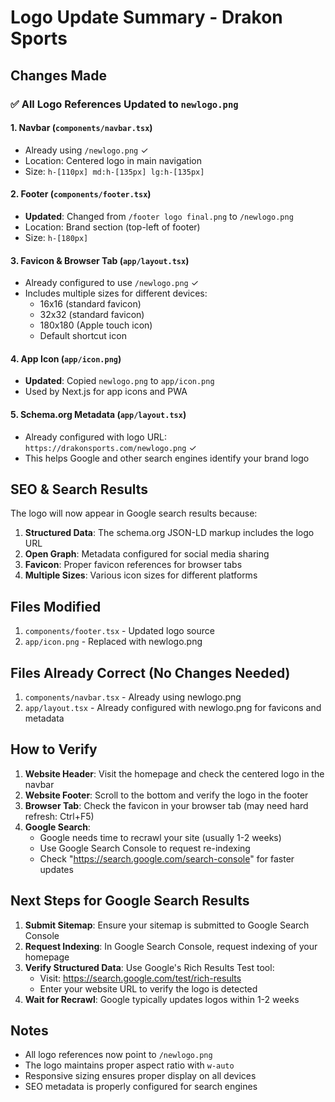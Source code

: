 # Logo Update Summary - Drakon Sports

## Changes Made

### ✅ All Logo References Updated to `newlogo.png`

#### 1. **Navbar** (`components/navbar.tsx`)
- Already using `/newlogo.png` ✓
- Location: Centered logo in main navigation
- Size: `h-[110px] md:h-[135px] lg:h-[135px]`

#### 2. **Footer** (`components/footer.tsx`)
- **Updated**: Changed from `/footer logo final.png` to `/newlogo.png`
- Location: Brand section (top-left of footer)
- Size: `h-[180px]`

#### 3. **Favicon & Browser Tab** (`app/layout.tsx`)
- Already configured to use `/newlogo.png` ✓
- Includes multiple sizes for different devices:
  - 16x16 (standard favicon)
  - 32x32 (standard favicon)
  - 180x180 (Apple touch icon)
  - Default shortcut icon

#### 4. **App Icon** (`app/icon.png`)
- **Updated**: Copied `newlogo.png` to `app/icon.png`
- Used by Next.js for app icons and PWA

#### 5. **Schema.org Metadata** (`app/layout.tsx`)
- Already configured with logo URL: `https://drakonsports.com/newlogo.png` ✓
- This helps Google and other search engines identify your brand logo

## SEO & Search Results

The logo will now appear in Google search results because:

1. **Structured Data**: The schema.org JSON-LD markup includes the logo URL
2. **Open Graph**: Metadata configured for social media sharing
3. **Favicon**: Proper favicon references for browser tabs
4. **Multiple Sizes**: Various icon sizes for different platforms

## Files Modified

1. `components/footer.tsx` - Updated logo source
2. `app/icon.png` - Replaced with newlogo.png

## Files Already Correct (No Changes Needed)

1. `components/navbar.tsx` - Already using newlogo.png
2. `app/layout.tsx` - Already configured with newlogo.png for favicons and metadata

## How to Verify

1. **Website Header**: Visit the homepage and check the centered logo in the navbar
2. **Website Footer**: Scroll to the bottom and verify the logo in the footer
3. **Browser Tab**: Check the favicon in your browser tab (may need hard refresh: Ctrl+F5)
4. **Google Search**: 
   - Google needs time to recrawl your site (usually 1-2 weeks)
   - Use Google Search Console to request re-indexing
   - Check "https://search.google.com/search-console" for faster updates

## Next Steps for Google Search Results

1. **Submit Sitemap**: Ensure your sitemap is submitted to Google Search Console
2. **Request Indexing**: In Google Search Console, request indexing of your homepage
3. **Verify Structured Data**: Use Google's Rich Results Test tool:
   - Visit: https://search.google.com/test/rich-results
   - Enter your website URL to verify the logo is detected
4. **Wait for Recrawl**: Google typically updates logos within 1-2 weeks

## Notes

- All logo references now point to `/newlogo.png`
- The logo maintains proper aspect ratio with `w-auto`
- Responsive sizing ensures proper display on all devices
- SEO metadata is properly configured for search engines

